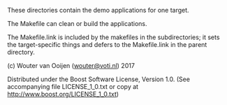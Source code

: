 These directories contain the demo applications for one target.

The Makefile can clean or build the applications.

The Makefile.link is included by the makefiles in the subdirectories;
it sets the target-specific things and defers to the
Makefile.link in the parent directory.
      
(c) Wouter van Ooijen (wouter@voti.nl) 2017

Distributed under the Boost Software License, Version 1.0.
(See accompanying file LICENSE_1_0.txt or copy at 
http://www.boost.org/LICENSE_1_0.txt)       
      